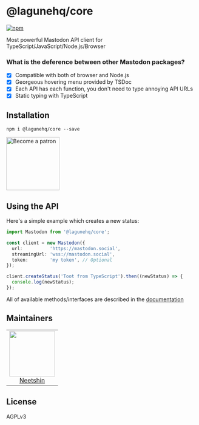 # @lagunehq/core
[![npm](https://img.shields.io/npm/v/@lagunehq/core.svg)](https://www.npmjs.com/package/@lagunehq/core)

Most powerful Mastodon API client for TypeScript/JavaScript/Node.js/Browser

### What is the deference between other Mastodon packages?
- [x] Compatible with both of browser and Node.js
- [x] Georgeous hovering menu provided by TSDoc
- [x] Each API has each function, you don't need to type annoying API URLs
- [x] Static typing with TypeScript

## Installation
```
npm i @lagunehq/core --save
```

<a href='https://www.patreon.com/neetshin'><img src='https://c5.patreon.com/external/logo/become_a_patron_button.png' alt='Become a patron' width='140px' /></a>

## Using the API
Here's a simple example which creates a new status:
```ts
import Mastodon from '@lagunehq/core';

const client = new Mastodon({
  url:          'https://mastodon.social',
  streamingUrl: 'wss://mastodon.social',
  token:        'my token', // Optional
});

client.createStatus('Toot from TypeScript').then((newStatus) => {
  console.log(newStatus);
});
```

All of available methods/interfaces are described in the [documentation](https://lagunehq.gitbook.io/core/_client_mastodon_/_client_mastodon_.mastodon)

## Maintainers

<table>
  <tbody>
    <tr>
      <td align="center">
        <a href="https://github.com/neet">
          <img width="120" height="120" src="https://github.com/neet.png?size=120">
          </br>
          Neetshin
        </a>
      </td>
    </tr>
  <tbody>
</table>

## License
AGPLv3
